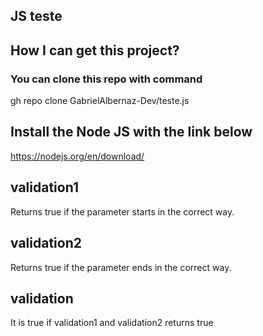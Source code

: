 ## JS teste

##  How I can get this project?
### You can clone this repo with command
gh repo clone GabrielAlbernaz-Dev/teste.js

## Install the Node JS with the link below
https://nodejs.org/en/download/

## validation1
Returns true if the parameter starts in the correct way.

## validation2 
Returns true if the parameter ends in the correct way.

## validation
It is true if validation1 and validation2 returns true

